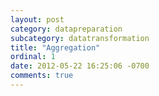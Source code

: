 ```yaml
---
layout: post
category: datapreparation
subcategory: datatransformation
title: "Aggregation"
ordinal: 1
date: 2012-05-22 16:25:06 -0700
comments: true
---
```

